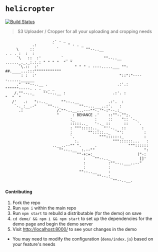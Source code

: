 # `helicropter`

[![Build Status](https://travis-ci.org/behance/helicropter.svg?branch=master)](https://travis-ci.org/behance/helicropter)

> S3 Uploader / Cropper for all your uploading and cropping needs

```
                     .- . _
            .:       `      " - . _
     \     ::          `            ""--..__                                                . . . :  :  :
     `\   ::  :'         ` _ _              ""--..__                       ......_._._:.:.: " " " "  "  "
      `\.::  :'                " " " - ----.....___ ""-##.____...:::""""""""""""
       : :  :'                                     "::":"-----......______
     ."  ""--..__ .                               .:'.:                   """"""-----. . . _ _ _
    /.""--.._    ""--..__ :                     .:'. :                                           "  "  "
   /'   .:   ":-.._      ""--..__             .:'.  :
    `-._:__.-"     ""-.._        ""--...___..:'.   :
      .:               /.""-..__...---""-.'"-:"--.:_
                       "      : BEHANCE .'    ::""-."";.
                             :_         :     ::    ":: `-.
                             :::::.._   '-._ ::      ::    `.
                             : """:::::.._  "''-._  ::       :
                             :       "":::::.._   "':         :
                             `.           """:::::-:_         :
                               :.               """::::::...   :
                     ..__..--"" ".      .              """::::::
                        ""--..__  :.--""                      ":
                                ""-+:=:_                   ("-:
                                   :    ""--.._             []'
                                   :          :""--..___..--"
                                   :          :
                                 ""--..__     :
                                         ""--.:_
                                                ""--..__.
```

#### Contributing

1. Fork the repo
1. Run `npm i` within the main repo
1. Run `npm start` to rebuild a distributable (for the demo) on save
1. `cd demo/ && npm i && npm start` to set up the dependencies for the demo page and begin the demo server
1. Visit [http://localhost:8000/](http://localhost:8000) to see your changes in the demo
 - You may need to modify the configuration (`demo/index.js`) based on your feature's needs
